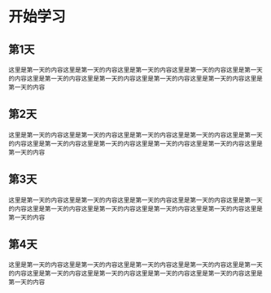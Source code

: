# 开始学习 

## 第1天
```
这里是第一天的内容这里是第一天的内容这里是第一天的内容这里是第一天的内容这里是第一天的内容这里是第一天的内容这里是第一天的内容这里是第一天的内容这里是第一天的内容这里是第一天的内容
```
## 第2天
```
这里是第一天的内容这里是第一天的内容这里是第一天的内容这里是第一天的内容这里是第一天的内容这里是第一天的内容这里是第一天的内容这里是第一天的内容这里是第一天的内容这里是第一天的内容
```
## 第3天
```
这里是第一天的内容这里是第一天的内容这里是第一天的内容这里是第一天的内容这里是第一天的内容这里是第一天的内容这里是第一天的内容这里是第一天的内容这里是第一天的内容这里是第一天的内容
```
## 第4天
```
这里是第一天的内容这里是第一天的内容这里是第一天的内容这里是第一天的内容这里是第一天的内容这里是第一天的内容这里是第一天的内容这里是第一天的内容这里是第一天的内容这里是第一天的内容
```
